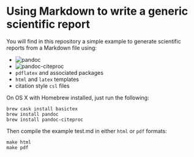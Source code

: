# Using Markdown to write a generic scientific report

You will find in this repository a simple example to generate scientific reports from a Markdown file using:

- ![pandoc](http://pandoc.org)
- ![pandoc-citeproc](https://github.com/jgm/pandoc-citeproc)
- `pdflatex` and associated packages
- `html` and `latex` templates
- citation style `csl` files

On OS X with Homebrew installed, just run the following:

    brew cask install basictex
    brew install pandoc
    brew install pandoc-citeproc

Then compile the example test.md in either `html` or `pdf` formats:

    make html
    make pdf